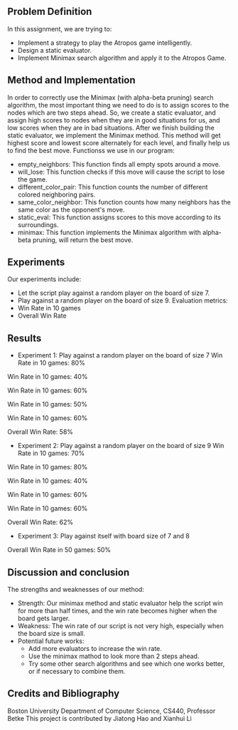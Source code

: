 ## Problem Definition
In this assignment, we are trying to:
- Implement a strategy to play the Atropos game intelligently.
- Design a static evaluator.
- Implement Minimax search algorithm and apply it to the Atropos Game.


## Method and Implementation
In order to correctly use the Minimax (with alpha-beta pruning) search algorithm, the most important thing we need to do is to assign scores to the nodes which are two steps ahead. So, we create a static evaluator, and assign high scores to nodes when they are in good situations for us, and low scores when they are in bad situations. After we finish building the static evaluator, we implement the Minimax method. This method will get highest score and lowest score alternately for each level, and finally help us to find the best move.
Functionss we use in our program:
- empty_neighbors: This function finds all empty spots around a move.
- will_lose: This function checks if this move will cause the script to lose the game.
- different_color_pair: This function counts the number of different colored neighboring pairs.
- same_color_neighbor: This function counts how many neighbors has the same color as the opponent's move.
- static_eval: This function assigns scores to this move according to its surroundings.
- minimax: This function implements the Minimax algorithm with alpha-beta pruning, will return the best move.


## Experiments
Our experiments include:
- Let the script play against a random player on the board of size 7.
- Play against a random player on the board of size 9.
Evaluation metrics:
- Win Rate in 10 games
- Overall Win Rate


## Results
- Experiment 1: Play against a random player on the board of size 7
Win Rate in 10 games: 80%

Win Rate in 10 games: 40%

Win Rate in 10 games: 60%

Win Rate in 10 games: 50%

Win Rate in 10 games: 60%

Overall Win Rate: 58% 

- Experiment 2: Play against a random player on the board of size 9
Win Rate in 10 games: 70%

Win Rate in 10 games: 80%

Win Rate in 10 games: 40%

Win Rate in 10 games: 60%

Win Rate in 10 games: 60%

Overall Win Rate: 62% 

- Experiment 3: Play against itself with board size of 7 and 8

Overall Win Rate in 50 games: 50% 


## Discussion and conclusion
The strengths and weaknesses of our method:
- Strength: Our minimax method and static evaluator help the script win for more than half times, and the win rate becomes higher when the board gets larger.
- Weakness: The win rate of our script is not very high, especially when the board size is small.
- Potential future works:
  - Add more evaluators to increase the win rate.
  - Use the minimax mathod to look more than 2 steps ahead.
  - Try some other search algorithms and see which one works better, or if necessary to combine them.


## Credits and Bibliography
Boston University Department of Computer Science, CS440, Professor Betke
This project is contributed by Jiatong Hao and Xianhui Li

